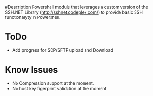 #Description
Powershell module that leverages a custom version of the SSH.NET Library (http://sshnet.codeplex.com/) to provide basic SSH functionalyty in Powershell.

# ToDo
* Add progress for SCP/SFTP upload and Download


# Know Issues
* No Compression support at the moment.
* No host key figerprint validation at the moment